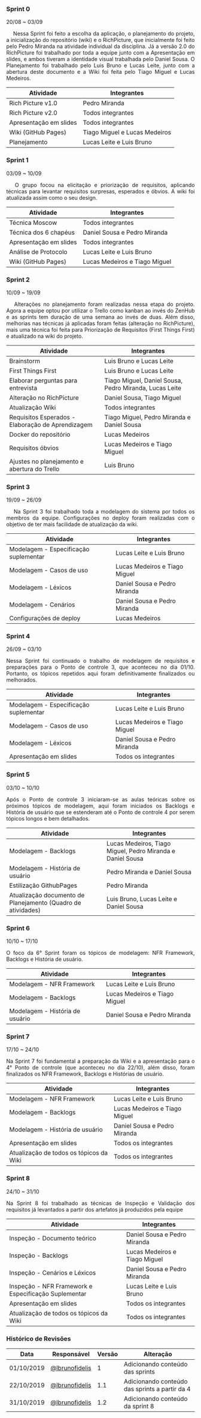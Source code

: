 
### **Sprint 0**
20/08 ~ 03/09
<p align="justify">&emsp;
    Nessa Sprint foi feito a escolha da aplicação, o planejamento do projeto, a inicialização do repositório (wiki) e o RichPicture, que inicialmente foi feito pelo Pedro Miranda na atividade individual da disciplina. Já a versão 2.0 do RichPicture foi trabalhado por toda a equipe junto com a Apresentação em slides, e ambos tiveram a identidade visual trabalhada pelo Daniel Sousa. O Planejamento foi trabalhado pelo Luis Bruno e Lucas Leite, junto com a abertura deste documento e a Wiki foi feita pelo Tiago Miguel e Lucas Medeiros.
</p>

| Atividade              | Integrantes                   |
| ---------------------- | ----------------------------- |
| Rich Picture v1.0      | Pedro Miranda                 |
| Rich Picture v2.0      | Todos integrantes             |
| Apresentação em slides | Todos integrantes             |
| Wiki (GitHub Pages)    | Tiago Miguel e Lucas Medeiros |
| Planejamento           | Lucas Leite e Luis Bruno      |

### **Sprint 1**
03/09 ~ 10/09
<p align="justify">&emsp;
    O grupo focou na elicitação e priorização de requisitos, aplicando técnicas para levantar requisitos surpresas, esperados e óbvios. A wiki foi atualizada assim como o seu design.
</p>

| Atividade              | Integrantes                   |
| ---------------------- | ----------------------------- |
| Técnica Moscow         | Todos integrantes             |
| Técnica dos 6 chapéus  | Daniel Sousa e Pedro Miranda  |
| Apresentação em slides | Todos integrantes             |
| Análise de Protocolo   | Lucas Leite e Luis Bruno      |
| Wiki (GitHub Pages)    | Lucas Medeiros e Tiago Miguel |

### **Sprint 2**
10/09 ~ 19/09
<p align="justify">&emsp;
    Alterações no planejamento foram realizadas nessa etapa do projeto. Agora a equipe optou por utilizar o Trello como kanban ao invés do ZenHub e as sprints tem duração de uma semana ao invés de duas. Além disso, melhorias nas técnicas já aplicadas foram feitas (alteração no RichPicture), mais uma técnica foi feita para Priorização de Requisitos (First Things First) e atualizado na wiki do projeto.
</p>

| Atividade                                         | Integrantes                                            |
| ------------------------------------------------- | ------------------------------------------------------ |
| Brainstorm                                        | Luis Bruno e Lucas Leite                               |
| First Things First                                | Luis Bruno e Lucas Leite                               |
| Elaborar perguntas para entrevista                | Tiago Miguel, Daniel Sousa, Pedro Miranda, Lucas Leite |
| Alteração no RichPicture                          | Daniel Sousa, Tiago Miguel                             |
| Atualização Wiki                                  | Todos integrantes                                      |
| Requisitos Esperados - Elaboração de Aprendizagem | Tiago Miguel, Pedro Miranda e Daniel Sousa             |
| Docker do repositório                             | Lucas Medeiros                                         |
| Requisitos óbvios                                 | Lucas Medeiros e Tiago Miguel                          |
| Ajustes no planejamento e abertura do Trello      | Luis Bruno                                             |

### **Sprint 3**
19/09 ~ 26/09
<p align="justify">&emsp;
    Na Sprint 3 foi trabalhado toda a modelagem do sistema por todos os membros da equipe. Configurações no deploy foram realizadas com o objetivo de ter mais facilidade de atualização da wiki.
</p>

| Atividade                             | Integrantes                   |
| ------------------------------------- | ----------------------------- |
| Modelagem - Especificação suplementar | Lucas Leite e Luis Bruno      |
| Modelagem - Casos de uso              | Lucas Medeiros e Tiago Miguel |
| Modelagem - Léxicos                   | Daniel Sousa e Pedro Miranda  |
| Modelagem - Cenários                  | Daniel Sousa e Pedro Miranda  |
| Configurações de deploy               | Lucas Medeiros                |


### **Sprint 4**
26/09 ~ 03/10

<p align="justify">
    Nessa Sprint foi continuado o trabalho de modelagem de requisitos e preparações para o Ponto de controle 3, que aconteceu no dia 01/10. Portanto, os tópicos repetidos aqui foram definitivamente finalizados ou melhorados.
</p>

| Atividade                             | Integrantes                   |
| ------------------------------------- | ----------------------------- |
| Modelagem - Especificação suplementar | Lucas Leite e Luis Bruno      |
| Modelagem - Casos de uso              | Lucas Medeiros e Tiago Miguel |
| Modelagem - Léxicos                   | Daniel Sousa e Pedro Miranda  |
| Apresentação em slides                | Todos os integrantes          |

### **Sprint 5**
03/10 ~ 10/10

<p align="justify">
    Após o Ponto de controle 3 iniciaram-se as aulas teóricas sobre os próximos tópicos de modelagem, aqui foram iniciados os Backlogs e História de usuário que se estenderam até o Ponto de controle 4 por serem tópicos longos e bem detalhados. 
</p>

| Atividade                                                    | Integrantes                                                |
| ------------------------------------------------------------ | ---------------------------------------------------------- |
| Modelagem - Backlogs                                         | Lucas Medeiros, Tiago Miguel, Pedro Miranda e Daniel Sousa |
| Modelagem - História de usuário                              | Pedro Miranda e Daniel Sousa                               |
| Estilização GithubPages                                      | Pedro Miranda                                              |
| Atualização documento de Planejamento (Quadro de atividades) | Luis Bruno, Lucas Leite e Daniel Sousa                     |

### **Sprint 6**
10/10 ~ 17/10

<p align="justify">
    O foco da 6° Sprint foram os tópicos de modelagem: NFR Framework, Backlogs e História de usuário.
</p>

| Atividade                       | Integrantes                   |
| ------------------------------- | ----------------------------- |
| Modelagem - NFR Framework       | Lucas Leite e Luis Bruno      |
| Modelagem - Backlogs            | Lucas Medeiros e Tiago Miguel |
| Modelagem - História de usuário | Daniel Sousa e Pedro Miranda  |

### **Sprint 7**
17/10 ~ 24/10

<p align="justify">
    Na Sprint 7 foi fundamental a preparação da Wiki e a apresentação para o 4° Ponto de controle (que aconteceu no dia 22/10), além disso, foram finalizados os NFR Framework, Backlogs e Histórias de usuário.
</p>

| Atividade                               | Integrantes                   |
| --------------------------------------- | ----------------------------- |
| Modelagem - NFR Framework               | Lucas Leite e Luis Bruno      |
| Modelagem - Backlogs                    | Lucas Medeiros e Tiago Miguel |
| Modelagem - História de usuário         | Daniel Sousa e Pedro Miranda  |
| Apresentação em slides                  | Todos os integrantes          |
| Atualização de todos os tópicos da Wiki | Todos os integrantes          |

### **Sprint 8**
24/10 ~ 31/10

<p align="justify">
    Na Sprint 8 foi trabalhado as técnicas de Inspeção e Validação dos requisitos já levantados a partir dos artefatos já produzidos pela equipe
</p>

| Atividade                                            | Integrantes                   |
| ---------------------------------------------------- | ----------------------------- |
| Inspeção - Documento teórico                         | Daniel Sousa e Pedro Miranda  |
| Inspeção - Backlogs                                  | Lucas Medeiros e Tiago Miguel |
| Inspeção - Cenários e Léxicos                        | Daniel Sousa e Pedro Miranda  |
| Inspeção - NFR Framework e Especificação Suplementar | Lucas Leite e Luis Bruno      |
| Apresentação em slides                               | Todos os integrantes          |
| Atualização de todos os tópicos da Wiki              | Todos os integrantes          |

### **Histórico de Revisões**
| Data       | Responsável                                        | Versão | Alteração                                      |
| ---------- | -------------------------------------------------- | ------ | ---------------------------------------------- |
| 01/10/2019 | [@lbrunofidelis](https://github.com/lbrunofidelis) | 1      | Adicionando conteúdo das sprints               |
| 22/10/2019 | [@lbrunofidelis](https://github.com/lbrunofidelis) | 1.1    | Adicionando conteúdo das sprints a partir da 4 |
| 31/10/2019 | [@lbrunofidelis](https://github.com/lbrunofidelis) | 1.2    | Adicionando conteúdo da sprint 8               |
